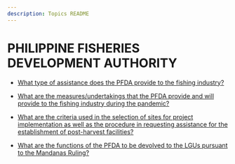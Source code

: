 ```yaml
---
description: Topics README
---
```


# PHILIPPINE FISHERIES DEVELOPMENT AUTHORITY


 - [What type of assistance does the PFDA provide to the fishing industry?](/attached-corporations/philippine-fisheries-development-authority/what-type-of-assistance-does-the-pfda-provide-to-the-fishing-industry.html)
    
 - [What are the measures/undertakings that the PFDA provide and will provide to the fishing industry during the pandemic?](/attached-corporations/philippine-fisheries-development-authority/what-are-the-measuresundertakings-that-the-pfda-provide-and-will-provide-to-the-fishing-industry-dur.html)
    
 - [What are the criteria used in the selection of sites for project implementation as well as the procedure in requesting assistance for the establishment of post-harvest facilities?](/attached-corporations/philippine-fisheries-development-authority/what-are-the-criteria-used-in-the-selection-of-sites-for-project-implementation-as-well-as-the-proce.html)
    
 - [What are the functions of the PFDA to be devolved to the LGUs pursuant to the Mandanas Ruling?](/attached-corporations/philippine-fisheries-development-authority/what-are-the-functions-of-the-pfda-to-be-devolved-to-the-lgus-pursuant-to-the-mandanas-ruling.html)
    
